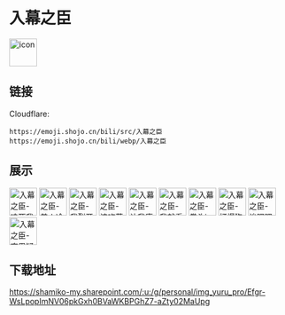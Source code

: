 # 入幕之臣
<img src="https://emoji.shojo.cn/bili/src/入幕之臣/icon.png" width="50" height="50" alt="icon">

## 链接
Cloudflare:
```
https://emoji.shojo.cn/bili/src/入幕之臣
https://emoji.shojo.cn/bili/webp/入幕之臣
```
## 展示
<img src="https://emoji.shojo.cn/bili/src/入幕之臣/入幕之臣-嗑死我了.png" width="50" height="50" alt="入幕之臣-嗑死我了">
<img src="https://emoji.shojo.cn/bili/src/入幕之臣/入幕之臣-美人冷漠.png" width="50" height="50" alt="入幕之臣-美人冷漠">
<img src="https://emoji.shojo.cn/bili/src/入幕之臣/入幕之臣-我裂开了.png" width="50" height="50" alt="入幕之臣-我裂开了">
<img src="https://emoji.shojo.cn/bili/src/入幕之臣/入幕之臣-该吃药了.png" width="50" height="50" alt="入幕之臣-该吃药了">
<img src="https://emoji.shojo.cn/bili/src/入幕之臣/入幕之臣-让我康康.png" width="50" height="50" alt="入幕之臣-让我康康">
<img src="https://emoji.shojo.cn/bili/src/入幕之臣/入幕之臣-我就看戏.png" width="50" height="50" alt="入幕之臣-我就看戏">
<img src="https://emoji.shojo.cn/bili/src/入幕之臣/入幕之臣-拳头in了.png" width="50" height="50" alt="入幕之臣-拳头in了">
<img src="https://emoji.shojo.cn/bili/src/入幕之臣/入幕之臣-打爆狗头.png" width="50" height="50" alt="入幕之臣-打爆狗头">
<img src="https://emoji.shojo.cn/bili/src/入幕之臣/入幕之臣-诶嘿嘿嘿.png" width="50" height="50" alt="入幕之臣-诶嘿嘿嘿">
<img src="https://emoji.shojo.cn/bili/src/入幕之臣/入幕之臣-直男疑惑.png" width="50" height="50" alt="入幕之臣-直男疑惑">

## 下载地址

https://shamiko-my.sharepoint.com/:u:/g/personal/img_yuru_pro/Efgr-WsLpopImNV06pkGxh0BVaWKBPGhZ7-aZty02MaUpg